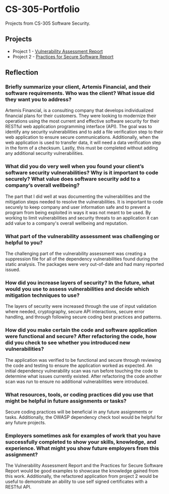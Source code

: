 # CS-305-Portfolio

Projects from CS-305 Software Security.

## Projects

- Project 1 - [Vulnerability Assessment Report](../Artemis%20Financial%20Vulnerability%20Assessment%20Report.pdf)
- Project 2 - [Practices for Secure Software Report](../Artemis%20Financial%20Practices%20for%20Secure%20Software%20Report.pdf)

## Reflection

### Briefly summarize your client, Artemis Financial, and their software requirements. Who was the client? What issue did they want you to address?

Artemis Financial, is a consulting company that develops individualized financial plans for their customers.  They were looking to modernize their operations using the most current and effective software security for their RESTful web application programming interface (API).  The goal was to identify any security vulnerabilities and to add a file verification step to their web application to ensure secure communications.  Additionally, when the web application is used to transfer data, it will need a data verification step in the form of a checksum. Lastly, this must be completed without adding any additional security vulnerabilities.

### What did you do very well when you found your client’s software security vulnerabilities? Why is it important to code securely? What value does software security add to a company’s overall wellbeing?

The part that I did well at was documenting the vulnerabilities and the mitigation steps needed to resolve the vulnerabilities.  It is important to code securely to keep company and user information safe and to prevent a program from being exploited in ways it was not meant to be used.  By working to limit vulnerabilities and security threats to an application it can add value to a company's overall wellbeing and reputation.

### What part of the vulnerability assessment was challenging or helpful to you?

The challenging part of the vulnerability assessment was creating a suppression file for all of the dependency vulnerabilities found during the static analysis.  The packages were very out-of-date and had many reported issued.

### How did you increase layers of security? In the future, what would you use to assess vulnerabilities and decide which mitigation techniques to use?

The layers of security were increased through the use of input validation where needed, cryptography, secure API interactions, secure error handling, and through following secure coding best practices and patterns.

### How did you make certain the code and software application were functional and secure? After refactoring the code, how did you check to see whether you introduced new vulnerabilities?

The application was verified to be functional and secure through reviewing the code and testing to ensure the application worked as expected.  An initial dependency vulnerability scan was run before touching the code to determine what issues currently existed.  After refactoring the code another scan was run to ensure no additional vulnerabilities were introduced.

### What resources, tools, or coding practices did you use that might be helpful in future assignments or tasks?

Secure coding practices will be beneficial in any future assignments or tasks.  Additionally, the OWASP dependency check tool would be helpful for any future projects.

### Employers sometimes ask for examples of work that you have successfully completed to show your skills, knowledge, and experience. What might you show future employers from this assignment?

The Vulnerability Assessment Report and the Practices for Secure Software Report would be good examples to showcase the knowledge gained from this work.  Additionally, the refactored application from project 2 would be useful to demonstrate an ability to use self signed certificates with a RESTful API.
